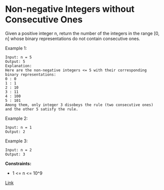 # Non-negative Integers without Consecutive Ones

Given a positive integer n, return the number of the integers in the range [0, n] whose binary representations do not
contain consecutive ones.

Example 1:

```
Input: n = 5
Output: 5
Explanation:
Here are the non-negative integers <= 5 with their corresponding binary representations:
0 : 0
1 : 1
2 : 10
3 : 11
4 : 100
5 : 101
Among them, only integer 3 disobeys the rule (two consecutive ones) and the other 5 satisfy the rule.
```

Example 2:

```
Input: n = 1
Output: 2
```

Example 3:

```
Input: n = 2
Output: 3
```

**Constraints:**

- 1 <= n <= 10^9

[Link](https://leetcode.com/problems/non-negative-integers-without-consecutive-ones/)